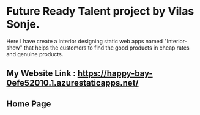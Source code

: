 # Future Ready Talent project by Vilas Sonje.
Here I have create a interior designing static web apps named "Interior-show" that helps the customers to find the good products in cheap rates and genuine products.
## My Website Link : https://happy-bay-0efe52010.1.azurestaticapps.net/
## Home Page
